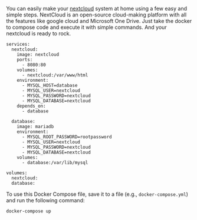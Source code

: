 You can easily make your  [nextcloud](https://nextcloud.com/) system at home using a few easy and simple steps. NextCloud is an open-source cloud-making platform with all the features like google cloud and Microsoft One Drive. Just take the docker to compose code and execute it with simple commands. And your nextcloud is ready to rock.

```
services:
  nextcloud:
    image: nextcloud
    ports:
      - 8080:80
    volumes:
      - nextcloud:/var/www/html
    environment:
      - MYSQL_HOST=database
      - MYSQL_USER=nextcloud
      - MYSQL_PASSWORD=nextcloud
      - MYSQL_DATABASE=nextcloud
    depends_on:
      - database

  database:
    image: mariadb
    environment:
      - MYSQL_ROOT_PASSWORD=rootpassword
      - MYSQL_USER=nextcloud
      - MYSQL_PASSWORD=nextcloud
      - MYSQL_DATABASE=nextcloud
    volumes:
      - database:/var/lib/mysql

volumes:
  nextcloud:
  database:
```

To use this Docker Compose file, save it to a file (e.g.,  `docker-compose.yml`) and run the following command:

```
docker-compose up
```